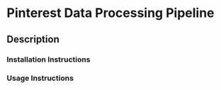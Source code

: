 # Pinterest Data Processing Pipeline

## Description

### Installation Instructions

### Usage Instructions
